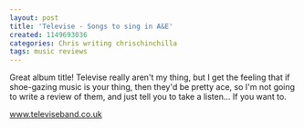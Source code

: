 ```yaml
---
layout: post
title: 'Televise - Songs to sing in A&E'
created: 1149693036
categories: Chris writing chrischinchilla
tags: music reviews
---
```


Great album title! Televise really aren't my thing, but I get the feeling that if shoe-gazing music is your thing, then they'd be pretty ace, so I'm not going to write a review of them, and just tell you to take a listen... If you want to.

<a href='http://www.televiseband.co.uk' target='_blank'>www.televiseband.co.uk</a>
